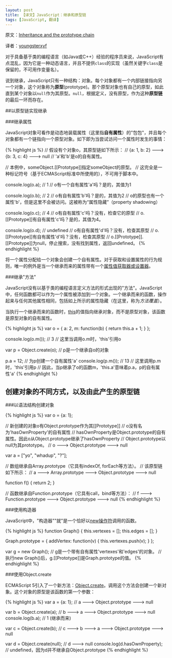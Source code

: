 ```yaml
---
layout: post
title: 【译文】JavaScript：继承和原型链
tags: [JavaScript, 翻译]
---
```


原文：[Inheritance and the prototype chain](https://developer.mozilla.org/en-US/docs/JavaScript/Guide/Inheritance_and_the_prototype_chain)

译者：[youngsterxyf](https://github.com/youngsterxyf)

对于具备基于类的编程语言（如Java或C++）经验的程序员来说，JavaScript有点混乱，因为它是一种动态语言，并且不提供`class`的实现（虽然关键字`class`是保留的，不可用作变量名）。

说到继承，JavaScript只有一种结构：对象。每个对象都有一个内部链接指向另一个对象，这个对象称为**原型**(prototype)。那个原型对象也有自己的原型，如此直到某个对象以`null`作为其原型。`null`，根据定义，没有原型，作为这种**原型链**的最后一环而存在。

##以原型链实现继承

###继承属性

JavaScript对象可看作是动态地装载属性（这里指**自有属性**）的"包包"，并且每个对象都有一个链指向一个原型对象。如下即为当尝试访问一个属性时发生的事情：

{% highlight js %}
// 假设有个对象o，其原型链如下所示：
// {a: 1, b: 2} ---> {b: 3, c: 4} ---> null
// 'a'和'b'是o的自有属性。

// 本例中，someObject.[[Prototype]]指定someObject的原型。
// 这完全是一种标记符号（基于ECMAScript标准中所使用的），不可用于脚本中。

console.log(o.a);   // 1
// o有一个自有属性'a'吗？是的，其值为1
 
console.log(o.b);   // 2
// o有自有属性'b'吗？是的，其值为2
// o的原型也有一个属性'b'，但是这里不会被访问。这被称为“属性隐藏”（property shadowing）

console.log(o.c);   // 4
// o有自有属性'c'吗？没有，检查它的原型
// o.[[Prototype]]有自有属性'c'吗？是的，其值为4。

console.log(o.d);   // undefined
// o有自有属性'd'吗？没有，检查其原型
// o.[[Prototype]]有自有属性'd'吗？没有，检查其原型
// o.[[Prototype]].[[Prototype]]为null，停止搜索，没有找到属性，返回undefined。
{% endhighlight  %}

将一个属性分配给一个对象会创建一个自有属性。对于获取和设置属性的行为规则，唯一的例外是当一个继承而来的属性带有一个[属性值获取器或设置器](https://developer.mozilla.org/en/docs/JavaScript/Guide/Working_with_Objects?redirectlocale=en-US&redirectslug=Core_JavaScript_1.5_Guide%2FWorking_with_Objects#Defining_getters_and_setters)。

###继承"方法"

JavaScript没有以基于类的编程语言定义方法的形式出现的"方法"。JavaScript中，任何函数都可以作为一个属性被添加到一个对象。一个继承而来的函数，操作起来与任何其他属性相同，包括如上所示的属性隐藏（在这里，称为*方法覆盖*）。

当执行一个继承而来的函数时，[this](https://developer.mozilla.org/en-US/docs/JavaScript/Reference/Operators/this)的值指向继承对象，而不是原型对象，该函数是原型对象的自有属性。

{% highlight js %}
var o = {
    a: 2,
    m: function(b) {
        return this.a + 1;
    }
};
 
console.log(o.m()); // 3
// 这里当调用o.m时，'this'引用o

var p = Object.create(o);
// p是一个继承自o的对象
 
p.a = 12;   // 为p创建一个自有属性'a'
console.log(p.m()); // 13
// 这里调用p.m时，'this'引用p
// 因此，当p继承了o的函数m，'this.a'意味着p.a，p的自有属性'a'
{% endhighlight %}

## 创建对象的不同方式，以及由此产生的原型链

###以语法结构创建对象

{% highlight js %}
var o = {a: 1};

// 新创建的对象o有Object.prototype作为其[[Prototype]]
// o没有名为'hasOwnProperty'的自有属性
// hasOwnProperty是Object.prototype的自有属性。因此o从Object.prototype继承了hasOwnProperty
// Object.prototype以null为其prototype。
// o ---> Object.prototype ---> null
 
var a = ["yo", "whadup", "?"];

// 数组继承自Array.prototype（它具有indexOf, forEach等方法）。
// 该原型链如下所示：
// a ---> Array.prototype ---> Object.prototype ---> null

function f() {
    return 2;
}

// 函数继承自Function.prototype（它具有call，bind等方法）：
// f ---> Function.prototype ---> Object.prototype ---> null
{% endhighlight %}

###使用构造器

JavaScript中，"构造器""就"是一个恰好以[new操作符](https://developer.mozilla.org/en-US/docs/JavaScript/Reference/Operators/new)调用的函数。

{% highlight js %}
function Graph() {
    this.vertexes = [];
    this.edges = [];
}

Graph.prototype = {
    addVertex: function(v) {
        this.vertexes.push(v);
    }
};

var g = new Graph();
// g是一个带有自有属性'vertexes'和'edges'的对象。
// 执行new Graph()后，g.[[Prototype]]是Graph.prototype的值。
{% endhighlight %}

###使用Object.create

ECMAScript
5引入了一个新方法：[Object.create](https://developer.mozilla.org/en-US/docs/JavaScript/Reference/Global_Objects/Object/create)。调用这个方法会创建一个新对象。这个对象的原型是该函数的第一个参数：

{% highlight js %}
var a = {a: 1};
// a ---> Object.prototype ---> null

var b = Object.create(a);
// b ---> a ---> Object.prototype ---> null
console.log(b.a);   // 1 (继承而来)

var c = Object.create(b);
// c ---> b ---> a ---> Object.prototype ---> null

var d = Object.create(null);
// d ---> null
console.log(d.hasOwnProperty);  // undefined，因为d并不继承自Object.prototype
{% endhighlight %}

